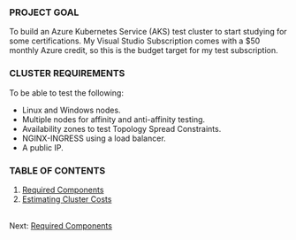 
### PROJECT GOAL
To build an Azure Kubernetes Service (AKS) test cluster to start studying for
some certifications. My Visual Studio Subscription comes with a $50 monthly
Azure credit, so this is the budget target for my test subscription.

### CLUSTER REQUIREMENTS
To be able to test the following:
  * Linux and Windows nodes.
  * Multiple nodes for affinity and anti-affinity testing.
  * Availability zones to test Topology Spread Constraints.
  * NGINX-INGRESS using a load balancer.
  * A public IP.

### TABLE OF CONTENTS
 1. [Required Components](.\01_components.html)
 2. [Estimating Cluster Costs](.\02_costs.html)


\
Next: [Required Components](.\01_components.html)
